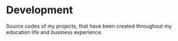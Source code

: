 # Development
Source codes of my projects, that have been created throughout my education life and business experience.

